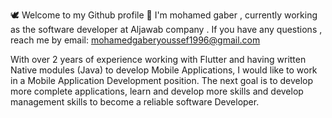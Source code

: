 🕊️ Welcome to my Github profile 👋
I'm mohamed gaber , currently working as the software developer at Aljawab company . If you have any questions , reach me by email: mohamedgaberyoussef1996@gmail.com


With over 2 years of experience working with Flutter and having written Native modules (Java) to develop Mobile Applications, I would like to work in a Mobile Application Development position. The next goal is to develop more complete applications, learn and develop more skills and develop management skills to become a reliable software Developer.
